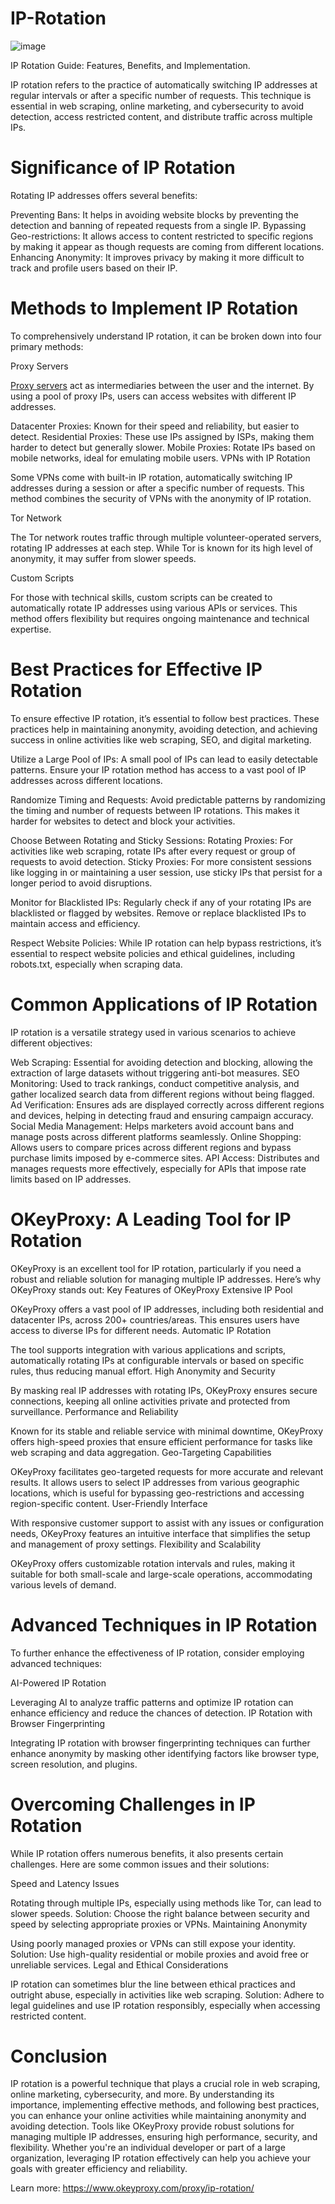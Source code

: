 # IP-Rotation
![image](https://github.com/user-attachments/assets/0b980bc1-ecde-421c-b459-d8cb058155d3)

IP Rotation Guide: Features, Benefits, and Implementation.

IP rotation refers to the practice of automatically switching IP addresses at regular intervals or after a specific number of requests. This technique is essential in web scraping, online marketing, and cybersecurity to avoid detection, access restricted content, and distribute traffic across multiple IPs.

# Significance of IP Rotation
Rotating IP addresses offers several benefits:

Preventing Bans: It helps in avoiding website blocks by preventing the detection and banning of repeated requests from a single IP.
Bypassing Geo-restrictions: It allows access to content restricted to specific regions by making it appear as though requests are coming from different locations.
Enhancing Anonymity: It improves privacy by making it more difficult to track and profile users based on their IP.

# Methods to Implement IP Rotation
To comprehensively understand IP rotation, it can be broken down into four primary methods:

Proxy Servers

[Proxy servers](https://www.okeyproxy.com/en) act as intermediaries between the user and the internet. By using a pool of proxy IPs, users can access websites with different IP addresses.

Datacenter Proxies: Known for their speed and reliability, but easier to detect.
Residential Proxies: These use IPs assigned by ISPs, making them harder to detect but generally slower.
Mobile Proxies: Rotate IPs based on mobile networks, ideal for emulating mobile users.
VPNs with IP Rotation

Some VPNs come with built-in IP rotation, automatically switching IP addresses during a session or after a specific number of requests. This method combines the security of VPNs with the anonymity of IP rotation.

Tor Network

The Tor network routes traffic through multiple volunteer-operated servers, rotating IP addresses at each step. While Tor is known for its high level of anonymity, it may suffer from slower speeds.

Custom Scripts

For those with technical skills, custom scripts can be created to automatically rotate IP addresses using various APIs or services. This method offers flexibility but requires ongoing maintenance and technical expertise.

# Best Practices for Effective IP Rotation
To ensure effective IP rotation, it’s essential to follow best practices. These practices help in maintaining anonymity, avoiding detection, and achieving success in online activities like web scraping, SEO, and digital marketing.

Utilize a Large Pool of IPs: A small pool of IPs can lead to easily detectable patterns. Ensure your IP rotation method has access to a vast pool of IP addresses across different locations.

Randomize Timing and Requests: Avoid predictable patterns by randomizing the timing and number of requests between IP rotations. This makes it harder for websites to detect and block your activities.

Choose Between Rotating and Sticky Sessions:
Rotating Proxies: For activities like web scraping, rotate IPs after every request or group of requests to avoid detection.
Sticky Proxies: For more consistent sessions like logging in or maintaining a user session, use sticky IPs that persist for a longer period to avoid disruptions.

Monitor for Blacklisted IPs: Regularly check if any of your rotating IPs are blacklisted or flagged by websites. Remove or replace blacklisted IPs to maintain access and efficiency.

Respect Website Policies: While IP rotation can help bypass restrictions, it’s essential to respect website policies and ethical guidelines, including robots.txt, especially when scraping data.

# Common Applications of IP Rotation
IP rotation is a versatile strategy used in various scenarios to achieve different objectives:

Web Scraping: Essential for avoiding detection and blocking, allowing the extraction of large datasets without triggering anti-bot measures.
SEO Monitoring: Used to track rankings, conduct competitive analysis, and gather localized search data from different regions without being flagged.
Ad Verification: Ensures ads are displayed correctly across different regions and devices, helping in detecting fraud and ensuring campaign accuracy.
Social Media Management: Helps marketers avoid account bans and manage posts across different platforms seamlessly.
Online Shopping: Allows users to compare prices across different regions and bypass purchase limits imposed by e-commerce sites.
API Access: Distributes and manages requests more effectively, especially for APIs that impose rate limits based on IP addresses.

# OKeyProxy: A Leading Tool for IP Rotation
OKeyProxy is an excellent tool for IP rotation, particularly if you need a robust and reliable solution for managing multiple IP addresses. Here’s why OKeyProxy stands out:
Key Features of OKeyProxy
Extensive IP Pool

OKeyProxy offers a vast pool of IP addresses, including both residential and datacenter IPs, across 200+ countries/areas. This ensures users have access to diverse IPs for different needs.
Automatic IP Rotation

The tool supports integration with various applications and scripts, automatically rotating IPs at configurable intervals or based on specific rules, thus reducing manual effort.
High Anonymity and Security

By masking real IP addresses with rotating IPs, OKeyProxy ensures secure connections, keeping all online activities private and protected from surveillance.
Performance and Reliability

Known for its stable and reliable service with minimal downtime, OKeyProxy offers high-speed proxies that ensure efficient performance for tasks like web scraping and data aggregation.
Geo-Targeting Capabilities

OKeyProxy facilitates geo-targeted requests for more accurate and relevant results. It allows users to select IP addresses from various geographic locations, which is useful for bypassing geo-restrictions and accessing region-specific content.
User-Friendly Interface

With responsive customer support to assist with any issues or configuration needs, OKeyProxy features an intuitive interface that simplifies the setup and management of proxy settings.
Flexibility and Scalability

OKeyProxy offers customizable rotation intervals and rules, making it suitable for both small-scale and large-scale operations, accommodating various levels of demand.

# Advanced Techniques in IP Rotation
To further enhance the effectiveness of IP rotation, consider employing advanced techniques:

AI-Powered IP Rotation

Leveraging AI to analyze traffic patterns and optimize IP rotation can enhance efficiency and reduce the chances of detection.
IP Rotation with Browser Fingerprinting

Integrating IP rotation with browser fingerprinting techniques can further enhance anonymity by masking other identifying factors like browser type, screen resolution, and plugins.

# Overcoming Challenges in IP Rotation
While IP rotation offers numerous benefits, it also presents certain challenges. Here are some common issues and their solutions:

Speed and Latency Issues

Rotating through multiple IPs, especially using methods like Tor, can lead to slower speeds.
Solution: Choose the right balance between security and speed by selecting appropriate proxies or VPNs.
Maintaining Anonymity

Using poorly managed proxies or VPNs can still expose your identity.
Solution: Use high-quality residential or mobile proxies and avoid free or unreliable services.
Legal and Ethical Considerations

IP rotation can sometimes blur the line between ethical practices and outright abuse, especially in activities like web scraping.
Solution: Adhere to legal guidelines and use IP rotation responsibly, especially when accessing restricted content.

# Conclusion
IP rotation is a powerful technique that plays a crucial role in web scraping, online marketing, cybersecurity, and more. By understanding its importance, implementing effective methods, and following best practices, you can enhance your online activities while maintaining anonymity and avoiding detection. Tools like OKeyProxy provide robust solutions for managing multiple IP addresses, ensuring high performance, security, and flexibility. Whether you're an individual developer or part of a large organization, leveraging IP rotation effectively can help you achieve your goals with greater efficiency and reliability.

Learn more: https://www.okeyproxy.com/proxy/ip-rotation/
